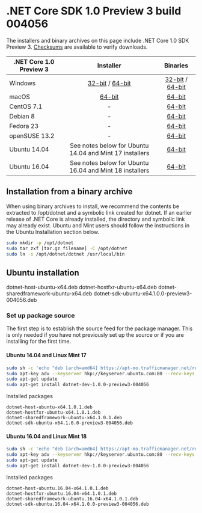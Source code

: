 # .NET Core SDK 1.0 Preview 3 build 004056

The installers and binary archives on this page include .NET Core 1.0 SDK Preview 3. [Checksums](https://dotnetcli.blob.core.windows.net/dotnet/checksums/1.0.1-SDK-Preview-3-4056-SHA.txt) are available to verify downloads.

| .NET Core 1.0 Preview 3 | Installer                                        | Binaries                                        |
| ----------------------- | :----------------------------------------------: | :----------------------------------------------:|
| Windows                 | [32-bit](https://go.microsoft.com/fwlink/?LinkID=835138) / [64-bit](https://go.microsoft.com/fwlink/?LinkID=835132)  | [32-bit](https://go.microsoft.com/fwlink/?LinkID=835139) / [64-bit](https://go.microsoft.com/fwlink/?LinkID=835127) |
| macOS                   | [64-bit](https://go.microsoft.com/fwlink/?LinkID=835133)  | [64-bit](https://go.microsoft.com/fwlink/?LinkID=835129)                          |
| CentOS 7.1              | -                                                         | [64-bit](https://go.microsoft.com/fwlink/?LinkID=835137)                          |
| Debian 8                | -                                                         | [64-bit](https://go.microsoft.com/fwlink/?LinkID=835131)                          |
| Fedora 23               | -                                                         | [64-bit](https://go.microsoft.com/fwlink/?LinkID=835126)                          |
| openSUSE 13.2           | -                                                         | [64-bit](https://go.microsoft.com/fwlink/?LinkID=835134)                          |
| Ubuntu 14.04            | See notes below for Ubuntu 14.04 and Mint 17 installers   | [64-bit](https://go.microsoft.com/fwlink/?LinkID=835135)                          |
| Ubuntu 16.04            | See notes below for Ubuntu 16.04 and Mint 18 installers   | [64-bit](https://go.microsoft.com/fwlink/?LinkID=835136)                          |

## Installation from a binary archive

When using binary archives to install, we recommend the contents be extracted to /opt/dotnet and a symbolic link created for dotnet. If an earlier release of .NET Core is already installed, the directory and symbolic link may already exist. Ubuntu and Mint users should follow the instructions in the Ubuntu Installation section below.

```bash
sudo mkdir -p /opt/dotnet
sudo tar zxf [tar.gz filename] -C /opt/dotnet
sudo ln -s /opt/dotnet/dotnet /usr/local/bin
```

## Ubuntu installation

dotnet-host-ubuntu-x64.deb
dotnet-hostfxr-ubuntu-x64.deb
dotnet-sharedframework-ubuntu-x64.deb
dotnet-sdk-ubuntu-x64.1.0.0-preview3-004056.deb

### Set up package source

The first step is to establish the source feed for the package manager. This is only needed if you have not previously set up the source or if you are installing for the first time.

#### Ubuntu 14.04 and Linux Mint 17

```bash
sudo sh -c 'echo "deb [arch=amd64] https://apt-mo.trafficmanager.net/repos/dotnet-release/ trusty main" > /etc/apt/sources.list.d/dotnetdev.list'
sudo apt-key adv --keyserver hkp://keyserver.ubuntu.com:80 --recv-keys 417A0893
sudo apt-get update
sudo apt-get install dotnet-dev-1.0.0-preview3-004056

```

Installed packages

```
dotnet-host-ubuntu-x64.1.0.1.deb
dotnet-hostfxr-ubuntu-x64.1.0.1.deb
dotnet-sharedframework-ubuntu-x64.1.0.1.deb
dotnet-sdk-ubuntu-x64.1.0.0-preview3-004056.deb
```

#### Ubuntu 16.04 and Linux Mint 18

```bash
sudo sh -c 'echo "deb [arch=amd64] https://apt-mo.trafficmanager.net/repos/dotnet-release/ xenial main" > /etc/apt/sources.list.d/dotnetdev.list'
sudo apt-key adv --keyserver hkp://keyserver.ubuntu.com:80 --recv-keys 417A0893
sudo apt-get update
sudo apt-get install dotnet-dev-1.0.0-preview3-004056
```

Installed packages

```
dotnet-host-ubuntu.16.04-x64.1.0.1.deb
dotnet-hostfxr-ubuntu.16.04-x64.1.0.1.deb
dotnet-sharedframework-ubuntu.16.04-x64.1.0.1.deb
dotnet-sdk-ubuntu.16.04-x64.1.0.0-preview3-004056.deb
```
